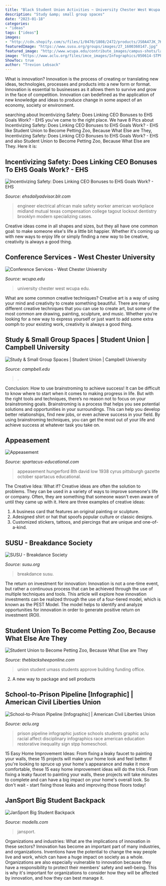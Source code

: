 ```yaml
---
title: "Black Student Union Activities ~ University Chester West Wcupa Edu"
description: "Study &amp; small group spaces"
date: "2023-01-18"
categories:
- "ideas"
tags: ["ideas"]
images:
- "http://cdn.shopify.com/s/files/1/0470/1808/2472/products/JS0A47JK_7K5_1200x1200.jpg?v=1617914221"
featuredImage: "https://www.susu.org/groups/images/27_1600360147.jpg"
featured_image: "http://www.wcupa.edu/contribute_images/campus-shots/large/campusview_L_015.JPG"
image: "https://www.aclu.org/files/imce_images/Infographics/050614-STPP-Graphic.jpg"
ShowToc: true
author: "Trevion Lebsack"
---
```



What is innovation?
Innovation is the process of creating or translating new ideas, technologies, processes and products into a new form or format. Innovation is essential to businesses as it allows them to survive and grow in the face of competition. Innovation can bedefined as the application of new knowledge and ideas to produce change in some aspect of an economy, society or environment.

	

		
searching about Incentivizing Safety: Does Linking CEO Bonuses to EHS Goals Work? - EHS you've came to the right place. We have 8 Pics about Incentivizing Safety: Does Linking CEO Bonuses to EHS Goals Work? - EHS like Student Union to Become Petting Zoo, Because What Else are They, Incentivizing Safety: Does Linking CEO Bonuses to EHS Goals Work? - EHS and also Student Union to Become Petting Zoo, Because What Else are They. Here it is:
		
    
## Incentivizing Safety: Does Linking CEO Bonuses To EHS Goals Work? - EHS

<img loading=lazy src="https://news.blr.com/app/uploads/sites/2/2015/12/EHSDA_120315.jpg" onerror="this.onerror=null;this.src='https://tse2.mm.bing.net/th?id=OIP.Kai9IJEnFlsALmScPgaE0gHaE7&amp;pid=15.1';" alt="Incentivizing Safety: Does Linking CEO Bonuses to EHS Goals Work? - EHS">

_Source: ehsdailyadvisor.blr.com_

>engineer electrical african male safety worker american workplace midland mutual texas compensation college tagout lockout dentistry brooklyn modern specializing cases. 

	

Creative ideas come in all shapes and sizes, but they all have one common goal: to make someone else's life a little bit happier. Whether it's coming up with new ways to enjoy life or simply finding a new way to be creative, creativity is always a good thing.

    
## Conference Services - West Chester University

<img loading=lazy src="http://www.wcupa.edu/contribute_images/campus-shots/large/campusview_L_015.JPG" onerror="this.onerror=null;this.src='https://tse4.mm.bing.net/th?id=OIP.fOX0XVhUa-qLbiMW30gESAHaJ4&amp;pid=15.1';" alt="Conference Services - West Chester University">

_Source: wcupa.edu_

>university chester west wcupa edu. 

	

What are some common creative techniques?
Creative art is a way of using your mind and creativity to create something beautiful. There are many different creative techniques that you can use to create art, but some of the most common are drawing, painting, sculpture, and music. Whether you’re looking for a new way to express yourself or just want to add some extra oomph to your existing work, creativity is always a good thing.

    
## Study &amp; Small Group Spaces | Student Union | Campbell University

<img loading=lazy src="https://assets.campbell.edu/wp-content/uploads/2020/05/study-spaces-square-772x810.jpg" onerror="this.onerror=null;this.src='https://tse1.mm.bing.net/th?id=OIP.6c7B4HMd2HbRaivsxxxkQAHaHx&amp;pid=15.1';" alt="Study &amp; Small Group Spaces | Student Union | Campbell University">

_Source: campbell.edu_

>. 

	

Conclusion: How to use brainstroming to achieve success!
It can be difficult to know where to start when it comes to making progress in life. But with the right tools and techniques, there’s no reason not to focus on your brainstroming goals. Brainstroming is a process that helps you see potential solutions and opportunities in your surroundings. This can help you develop better relationships, find new jobs, or even achieve success in your field. By using brainstroming techniques, you can get the most out of your life and achieve success at whatever task you take on.

    
## Appeasement

<img loading=lazy src="https://spartacus-educational.com/00appeasement.jpg" onerror="this.onerror=null;this.src='https://tse2.mm.bing.net/th?id=OIP.xwfas8Hsx3QRapb_YuRIRgHaKE&amp;pid=15.1';" alt="Appeasement">

_Source: spartacus-educational.com_

>appeasement hungerford 8th david low 1938 cyrus pittsburgh gazette october spartacus educational. 

	

The Creative Idea: What if?
Creative ideas are often the solution to problems. They can be used in a variety of ways to improve someone's life or company. Often, they are something that someone wasn't even aware of until they came up with it. Here are three examples of creative ideas: 
1. A business card that features an original painting or sculpture. 
2. Adesigned shirt or hat that spoofs popular culture or classic designs. 
3. Customized stickers, tattoos, and piercings that are unique and one-of-a-kind.

    
## SUSU - Breakdance Society

<img loading=lazy src="https://www.susu.org/groups/images/27_1600360147.jpg" onerror="this.onerror=null;this.src='https://tse2.mm.bing.net/th?id=OIP.6nAHf39qIJyTXgGBEOgXuQHaE8&amp;pid=15.1';" alt="SUSU - Breakdance Society">

_Source: susu.org_

>breakdance susu. 

	

The return on investment for innovation:
Innovation is not a one-time event, but rather a continuous process that can be achieved through the use of multiple techniques and tools. This article will explore how innovation investments can be realized through the use of a four-tiered model, which is known as the PEST Model. The model helps to identify and analyze opportunities for innovation in order to generate positive return on investment (ROI).

    
## Student Union To Become Petting Zoo, Because What Else Are They

<img loading=lazy src="https://theblacksheeponline.com/wp-content/uploads/2017/12/umass-student-union.jpg" onerror="this.onerror=null;this.src='https://tse2.mm.bing.net/th?id=OIP.cPAYAyVxz9NgIEDykDqGKwHaEO&amp;pid=15.1';" alt="Student Union to Become Petting Zoo, Because What Else are They">

_Source: theblacksheeponline.com_

>union student umass students approve building funding office. 

	

2. A new way to package and sell products

    
## School-to-Prison Pipeline [Infographic] | American Civil Liberties Union

<img loading=lazy src="https://www.aclu.org/files/imce_images/Infographics/050614-STPP-Graphic.jpg" onerror="this.onerror=null;this.src='https://tse2.mm.bing.net/th?id=OIP.cKTb_cN-kKLepEVKj8_PvAHaO0&amp;pid=15.1';" alt="School-to-Prison Pipeline [Infographic] | American Civil Liberties Union">

_Source: aclu.org_

>prison pipeline infographic justice schools students graphic aclu racial affect disciplinary infographics race american education restorative inequality sign stpp homeschool. 

	

15 Easy Home Improvement Ideas: From fixing a leaky faucet to painting your walls, these 15 projects will make your home look and feel better.
If you're looking to spruce up your home's appearance and make it more comfortable, these 15 easy home improvement ideas will do the trick. From fixing a leaky faucet to painting your walls, these projects will take minutes to complete and can have a big impact on your home's overall look. So don't wait - start fixing those leaks and improving those floors today!

    
## JanSport Big Student Backpack

<img loading=lazy src="http://cdn.shopify.com/s/files/1/0470/1808/2472/products/JS0A47JK_7K5_1200x1200.jpg?v=1617914221" onerror="this.onerror=null;this.src='https://tse3.mm.bing.net/th?id=OIP.LX_BW-jojp6mVOz2XXl43QHaHa&amp;pid=15.1';" alt="JanSport Big Student Backpack">

_Source: modells.com_

>jansport. 

	

Organizations and industries: What are the implications of innovation in these sectors?
Innovation has become an important part of many industries, and organizations. Inventions have the potential to change the way people live and work, which can have a huge impact on society as a whole. Organizations are also especially vulnerable to innovation because they have a responsibility to protect their members' safety and well-being. This is why it's important for organizations to consider how they will be affected by innovation, and how they can best manage it.


